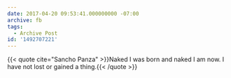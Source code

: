 ```yaml
---
date: 2017-04-20 09:53:41.000000000 -07:00
archive: fb
tags: 
  - Archive Post
id: '1492707221'
---
```


{{< quote cite="Sancho Panza" >}}Naked I was born and naked I am now. I have not lost or gained a thing.{{< /quote >}}

